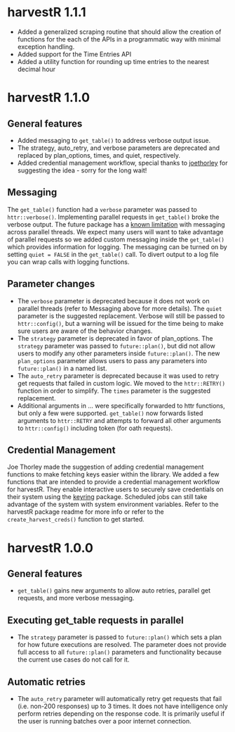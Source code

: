# harvestR 1.1.1
 - Added a generalized scraping routine that should allow the creation of functions for the each of the APIs in a programmatic way with minimal exception handling. 
 - Added support for the Time Entries API
 - Added a utility function for rounding up time entries to the nearest decimal hour
# harvestR 1.1.0

## General features

* Added messaging to `get_table()` to address verbose output issue.
* The strategy, auto_retry, and verbose parameters are deprecated and replaced by plan_options, times, and quiet, respectively.
* Added credential management workflow, special thanks to [joethorley](https://github.com/joethorley) for suggesting the idea - sorry for the long wait!

## Messaging
The `get_table()` function had a `verbose` parameter was passed to `httr::verbose()`. Implementing parallel requests in `get_table()` broke the verbose output. The future package has a [known limitation](https://cran.r-project.org/web/packages/future/vignettes/future-2-output.html) with messaging across parallel threads. We expect many users will want to take advantage of parallel requests so we added custom messaging inside the `get_table()` which provides information for logging. The messaging can be turned on by setting `quiet = FALSE` in the `get_table()` call. To divert output to a log file you can wrap calls with logging functions. 

## Parameter changes
* The `verbose` parameter is deprecated because it does not work on parallel threads (refer to Messaging above for more details). The `quiet` parameter is the suggested replacement. Verbose will still be passed to `httr::config()`, but a warning will be issued for the time being to make sure users are aware of the behavior changes. 
* The `strategy` parameter is deprecated in favor of plan_options. The `strategy` parameter was passed to `future::plan()`, but did not allow users to modify any other parameters inside `future::plan()`. The new `plan_options` parameter allows users to pass any parameters into `future::plan()` in a named list.  
* The `auto_retry` parameter is deprecated because it was used to retry get requests that failed in custom logic. We moved to the `httr::RETRY()` function in order to simplify. The `times` parameter is the suggested replacement. 
* Additional arguments in ... were specifically forwarded to httr functions, but only a few were supported. `get_table()` now forwards listed arguments to `httr::RETRY` and attempts to forward all other arguments to `httr::config()` including token (for oath requests). 

## Credential Management
Joe Thorley made the suggestion of adding credential management functions to make fetching keys easier within the library. We added a few functions that are intended to provide a credential management workflow for harvestR. They enable interactive users to securely save credentials on their system using the [keyring](https://github.com/r-lib/keyring) package. Scheduled jobs can still take advantage of the system with system environment variables. Refer to the harvestR package readme for more info or refer to the `create_harvest_creds()` function to get started. 

# harvestR 1.0.0

## General features

* `get_table()` gains new arguments to allow auto retries, parallel get requests, and more verbose messaging.

## Executing get_table requests in parallel

* The `strategy` parameter is passed to `future::plan()` which sets a plan for how future executions are resolved. The parameter does not provide full access to all `future::plan()` parameters and functionality because the current use cases do not call for it. 

## Automatic retries

* The `auto_retry` parameter will automatically retry get requests that fail (i.e. non-200 responses) up to 3 times. It does not have intelligence only perform retries depending on the response code. It is primarily useful if the user is running batches over a poor internet connection. 
